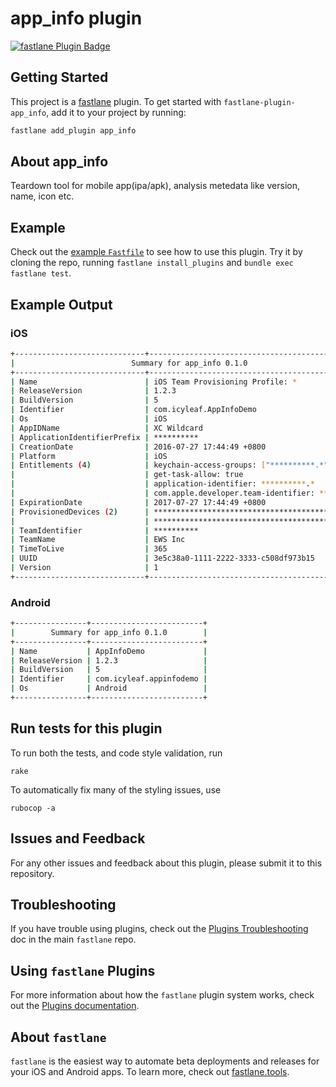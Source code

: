 # app_info plugin

[![fastlane Plugin Badge](https://rawcdn.githack.com/fastlane/fastlane/master/fastlane/assets/plugin-badge.svg)](https://rubygems.org/gems/fastlane-plugin-app_info)

## Getting Started

This project is a [fastlane](https://github.com/fastlane/fastlane) plugin. To get started with `fastlane-plugin-app_info`, add it to your project by running:

```bash
fastlane add_plugin app_info
```

## About app_info

Teardown tool for mobile app(ipa/apk), analysis metedata like version, name, icon etc.

## Example

Check out the [example `Fastfile`](fastlane/Fastfile) to see how to use this plugin. Try it by cloning the repo, running `fastlane install_plugins` and `bundle exec fastlane test`.

## Example Output

### iOS

```bash
+-----------------------------+-------------------------------------------------+
|                          Summary for app_info 0.1.0                           |
+-----------------------------+-------------------------------------------------+
| Name                        | iOS Team Provisioning Profile: *                |
| ReleaseVersion              | 1.2.3                                           |
| BuildVersion                | 5                                               |
| Identifier                  | com.icyleaf.AppInfoDemo                         |
| Os                          | iOS                                             |
| AppIDName                   | XC Wildcard                                     |
| ApplicationIdentifierPrefix | **********                                      |
| CreationDate                | 2016-07-27 17:44:49 +0800                       |
| Platform                    | iOS                                             |
| Entitlements (4)            | keychain-access-groups: ["**********.*"]        |
|                             | get-task-allow: true                            |
|                             | application-identifier: **********.*            |
|                             | com.apple.developer.team-identifier: ********** |
| ExpirationDate              | 2017-07-27 17:44:49 +0800                       |
| ProvisionedDevices (2)      | ****************************************        |
|                             | ****************************************        |
| TeamIdentifier              | **********                                      |
| TeamName                    | EWS Inc                                         |
| TimeToLive                  | 365                                             |
| UUID                        | 3e5c38a0-1111-2222-3333-c508df973b15            |
| Version                     | 1                                               |
+-----------------------------+-------------------------------------------------+
```

### Android

```bash
+----------------+-------------------------+
|        Summary for app_info 0.1.0        |
+----------------+-------------------------+
| Name           | AppInfoDemo             |
| ReleaseVersion | 1.2.3                   |
| BuildVersion   | 5                       |
| Identifier     | com.icyleaf.appinfodemo |
| Os             | Android                 |
+----------------+-------------------------+
```

## Run tests for this plugin

To run both the tests, and code style validation, run

```
rake
```

To automatically fix many of the styling issues, use
```
rubocop -a
```

## Issues and Feedback

For any other issues and feedback about this plugin, please submit it to this repository.

## Troubleshooting

If you have trouble using plugins, check out the [Plugins Troubleshooting](https://github.com/fastlane/fastlane/blob/master/fastlane/docs/PluginsTroubleshooting.md) doc in the main `fastlane` repo.

## Using `fastlane` Plugins

For more information about how the `fastlane` plugin system works, check out the [Plugins documentation](https://github.com/fastlane/fastlane/blob/master/fastlane/docs/Plugins.md).

## About `fastlane`

`fastlane` is the easiest way to automate beta deployments and releases for your iOS and Android apps. To learn more, check out [fastlane.tools](https://fastlane.tools).
